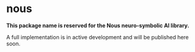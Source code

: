 # nous

**This package name is reserved for the Nous neuro-symbolic AI library.**

A full implementation is in active development and will be published here soon.